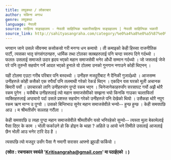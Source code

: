 ```yaml
---
title: लघुकथा / लोकाचार
author: यकिना अगाध
genre: लघुकथा
language: नेपाली
source: साहित्य सङ्ग्रहालय - नेपाली साहित्यिक भकारीसाहित्य सङ्ग्रहालय | नेपाली साहित्यिक भकारी
source_link: http://sahityasangraha.com/category/%e0%a4%a8%e0%a5%87%e0%a4%aa%e0%a4%be%e0%a4%b2%e0%a5%80-%e0%a4%97%e0%a4%a6%e0%a5%8d%e0%a4%af/%e0%a4%b2%e0%a4%98%e0%a5%81%e0%a4%95%e0%a4%a5%e0%a4%be/
---
```


भगवान जाने उसले जीवनमा कसोकसो गरी मनग्य धन कमायो । ती कमाइको केही हिस्सा राजनीतिक पार्टी, त्यसका भातृ संगसंगठनहरु, धार्मिक तथा टोलका क्लबहरुलाई पनि चन्दा स्वरुप दिने गर्दथ्यो । फलतः उसलाई समाजले उदार हृदय भएको महान समाजसेवी भनेर औधी सम्मान गर्दथ्यो । जो जसलाई जेजे परे पनि तुरुन्तै सहयोग गर्ने आदत भएको हुनाले यो टोलमा उनको गुनगान नगाउने कोही थिएनन् ।

यही टोलमा एउटा गरीब परिबार पनि बस्दथ्यो । उनीहरु मजदुरीबाट नै दैनिकी गुजार्दथ्र्यो । आजसम्म उनीहरुले कोही कसैको एक रुपैयाँ पनि तलमाथी गरेको रेकर्ड थिएन । एकदिन यस घरको मूली अचानक बिमारी पर्यो । उपचारको लागि उनीहरुसंग पुग्दो रकम भएन । चिनेजानेकाहरुसँग सरसापट गर्यो अझै थोरै रकम पुगेन । यसैबीच उनीहरुलाई त्यो महान समाजसेवीको सम्झना भयो किनकि गाउका चल्ताफिर्ता व्यक्तिहरुलाई अप्ठ्यारो पर्दा उसले प्रशस्त सहयोग गरेको उनीहरुले पनि देखेको थियो । उसैकहा थोरै नपुग रकम ऋण माग्न उ पुग्यो । उसको बिन्तिभाउ सुनेर महान समाजसेवीले भन्यो-- हुन्छ हुन्छ । केही समयपछि आउ । म श्रीमतीसँग सल्लाह गरौंला ।

केही समयपछि उ त्यहा पुग्दा महान समाजसेवीले श्रीमतीसँग यसो भनिरहेको सुन्यो-- त्यस्ता मुला बेकामेलाई पैसा दिएर के काम । भोली फर्काउने हो कि होइन के थाहा ? अहिले उ आयो भने तिमीले उसलाई आजलाई छैन भोली आउ भनेर टारि देउ है ।

त्यसपछि त्यो मजदुर उसँग पैसा नै नमागी सरासर आफ्नो झुपडी फर्कियो ।

**(स्रोत : रचनाकार स्वयंले '<a href="mailto:Kritisangraha@gmail.com" class="email">Kritisangraha@gmail.com</a>' मा पठाईएको । )**
